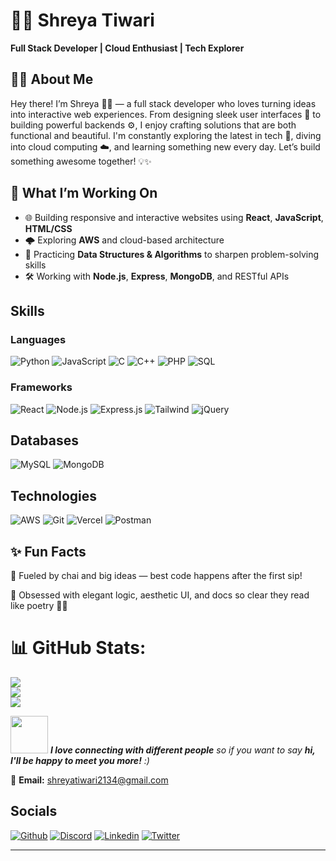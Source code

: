 # 👩‍💻 Shreya Tiwari

**Full Stack Developer | Cloud Enthusiast | Tech Explorer** 





## 👩‍💻 About Me
Hey there! I’m Shreya 👩‍💻 — a full stack developer who loves turning ideas into interactive web experiences. From designing sleek user interfaces 🎨 to building powerful backends ⚙️, I enjoy crafting solutions that are both functional and beautiful. I'm constantly exploring the latest in tech 🚀, diving into cloud computing ☁️, and learning something new every day. Let’s build something awesome together! 💡✨



## 💼 What I’m Working On

- 🌐 Building responsive and interactive websites using **React**, **JavaScript**, **HTML/CSS**
- 🌩️ Exploring **AWS** and cloud-based architecture
- 🧩 Practicing **Data Structures & Algorithms** to sharpen problem-solving skills
- 🛠️ Working with **Node.js**, **Express**, **MongoDB**, and RESTful APIs



## Skills
### Languages

![Python](https://img.shields.io/badge/-Python-000?&logo=Python)
![JavaScript](https://img.shields.io/badge/-JavaScript-000?&logo=JavaScript)
![C](https://img.shields.io/badge/-C-000?&logo=C)
![C++](https://img.shields.io/badge/-C++-000?&logo=c%2b%2b&logoColor=00599C)
![PHP](https://img.shields.io/badge/-PHP-000?&logo=PHP)
![SQL](https://img.shields.io/badge/-SQL-000?&logo=MySQL)

### Frameworks

![React](https://img.shields.io/badge/-React-000?&logo=React)
![Node.js](https://img.shields.io/badge/-Node.js-000?&logo=node.js)
![Express.js](https://img.shields.io/badge/-ExpressJS-000?&logo=Express)
![Tailwind](https://img.shields.io/badge/-Tailwind-000?&logo=TailwindCSS)
![jQuery](https://img.shields.io/badge/-jQuery-000?&logo=jQuery)


## Databases

![MySQL](https://img.shields.io/badge/-MySQL-000?&logo=mysql)
![MongoDB](https://img.shields.io/badge/-MongoDB-000?&logo=MongoDB)


## Technologies

![AWS](https://img.shields.io/badge/-AWS-000?&logo=Amazon-AWS&logoColor=F90)
![Git](https://img.shields.io/badge/-Git-000?&logo=Git)
![Vercel](https://img.shields.io/badge/-Vercel-000?&logo=Vercel)
![Postman](https://img.shields.io/badge/-Postman-000?&logo=Postman)


## ✨ Fun Facts

🍵 Fueled by chai and big ideas — best code happens after the first sip!

🧠 Obsessed with elegant logic, aesthetic UI, and docs so clear they read like poetry 📄✨


# 📊 GitHub Stats:
![](https://github-readme-stats.vercel.app/api?username=Shreyaa2134&theme=radical&hide_border=false&include_all_commits=false&count_private=false)<br/>
![](https://nirzak-streak-stats.vercel.app/?user=Shreyaa2134&theme=radical&hide_border=false)<br/>
![](https://github-readme-stats.vercel.app/api/top-langs/?username=Shreyaa2134&theme=radical&hide_border=false&include_all_commits=false&count_private=false&layout=compact)



<img src="https://media.giphy.com/media/LnQjpWaON8nhr21vNW/giphy.gif" width="60"> <em><b>I love connecting with different people</b> so if you want to say <b>hi, I'll be happy to meet you more!</b> :)</em>

📩 **Email:**  shreyatiwari2134@gmail.com  


## Socials
[![Github](https://img.shields.io/badge/-Github-000?&logo=Github)](https://github.com/Shreyaa2134)
[![Discord](https://img.shields.io/badge/-Discord-000?&logo=Discord)](https://discord.com/users/shreya_tiwari14)
[![Linkedin](https://img.shields.io/badge/-Linkedin-000?&logo=Linkedin)](https://www.linkedin.com/in/shreya-tiwari-12685a2ab/)
[![Twitter](https://img.shields.io/badge/-Twitter-000?&logo=Twitter)](https://twitter.com/ShreyaTiwa78612)




---
